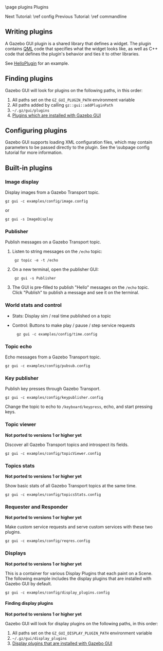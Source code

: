 \page plugins Plugins

Next Tutorial: \ref config
Previous Tutorial: \ref commandline

## Writing plugins

A Gazebo GUI plugin is a shared library that defines a widget.
The plugin contains [QML](https://doc.qt.io/qt-5/qtqml-index.html)
code that specifies what the widget looks like, as well as C++ code
that defines the plugin's behavior and ties it to other libraries.

See [HelloPlugin](https://github.com/gazebosim/gz-gui/blob/main/examples/plugin/hello_plugin/)
for an example.

## Finding plugins

Gazebo GUI will look for plugins on the following paths, in this order:

1. All paths set on the `GZ_GUI_PLUGIN_PATH` environment variable
2. All paths added by calling `gz::gui::addPluginPath`
3. `~/.gz/gui/plugins`
4. [Plugins which are installed with Gazebo GUI](https://gazebosim.org/api/gui/9/namespacegz_1_1gui_1_1plugins.html)

## Configuring plugins

Gazebo GUI supports loading XML configuration files, which may contain
parameters to be passed directly to the plugin. See the \subpage config
tutorial for more information.

## Built-in plugins

### Image display

Display images from a Gazebo Transport topic.

    gz gui -c examples/config/image.config

or

    gz gui -s ImageDisplay

### Publisher

Publish messages on a Gazebo Transport topic.

1. Listen to string messages on the `/echo` topic:

        gz topic -e -t /echo

2. On a new terminal, open the publisher GUI:

        gz gui -s Publisher

3. The GUI is pre-filled to publish "Hello" messages on the `/echo` topic.
   Click "Publish" to publish a message and see it on the terminal.

### World stats and control

* Stats: Display sim / real time published on a topic
* Control: Buttons to make play / pause / step service requests

        gz gui -c examples/config/time.config

### Topic echo

Echo messages from a Gazebo Transport topic.

    gz gui -c examples/config/pubsub.config

### Key publisher

Publish key presses through Gazebo Transport.

    gz gui -c examples/config/keypublisher.config

Change the topic to echo to `/keyboard/keypress`, echo, and start pressing keys.

### Topic viewer

**Not ported to versions 1 or higher yet**

Discover all Gazebo Transport topics and introspect its fields.

    gz gui -c examples/config/topicViewer.config

### Topics stats

**Not ported to versions 1 or higher yet**

Show basic stats of all Gazebo Transport topics at the same time.

    gz gui -c examples/config/topicsStats.config

### Requester and Responder

**Not ported to versions 1 or higher yet**

Make custom service requests and serve custom services with these two
plugins.

    gz gui -c examples/config/reqres.config

### Displays

**Not ported to versions 1 or higher yet**

This is a container for various Display Plugins that each paint on a Scene.
The following example includes the display plugins that are installed with
Gazebo GUI by default.

    gz gui -c examples/config/display_plugins.config

#### Finding display plugins

**Not ported to versions 1 or higher yet**

Gazebo GUI will look for display plugins on the following paths, in this
order:

1. All paths set on the `GZ_GUI_DISPLAY_PLUGIN_PATH` environment variable
2. `~/.gz/gui/display_plugins`
3. [Display plugins that are installed with Gazebo GUI](https://gazebosim.org/api/gui/9/namespacegz_1_1gui_1_1plugins.html)
